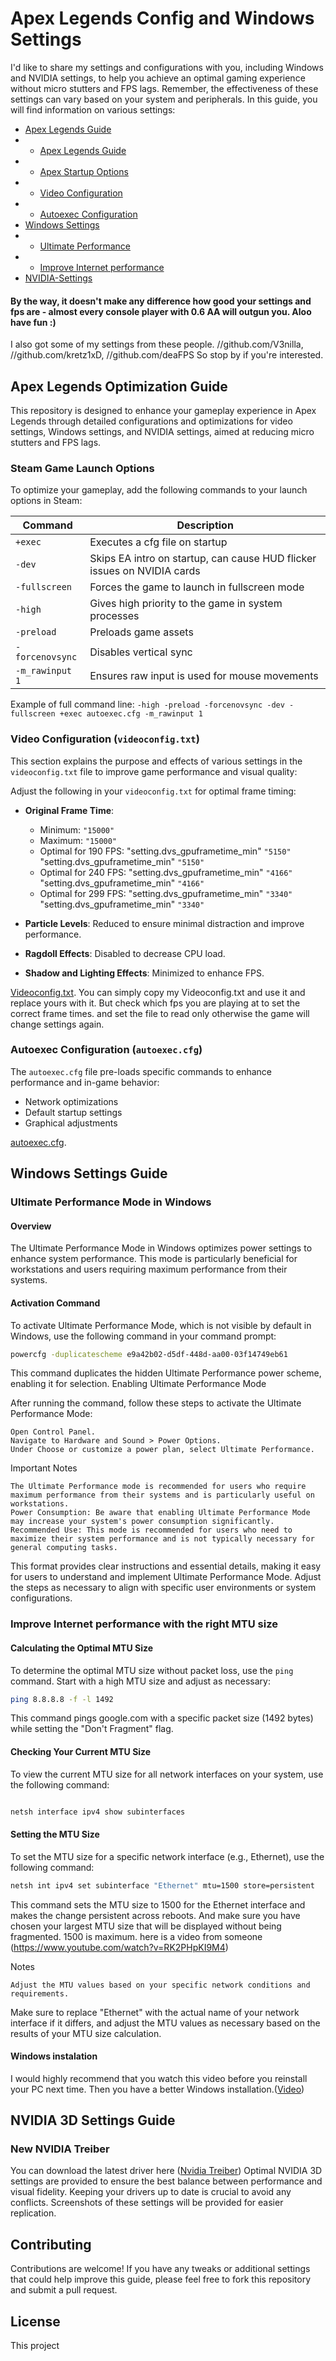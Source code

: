 # Apex Legends Config and Windows Settings

I'd like to share my settings and configurations with you, including Windows and NVIDIA settings, to help you achieve an optimal gaming experience without micro stutters and FPS lags. 
Remember, the effectiveness of these settings can vary based on your system and peripherals.
In this guide, you will find information on various settings:
- [Apex Legends Guide](#Apex-Legends-Optimization-Guide)
- - [Apex Legends Guide](#Apex-Legends-Optimization-Guide)
- - [Apex Startup Options](#apex-startup-options)
- - [Video Configuration](#Video-Configuration-(`videoconfig.txt`))
- - [Autoexec Configuration](#Autoexec-Configuration-(`autoexec.cfg`))
- [Windows Settings](#Windows-Settings-Guide)
- - [Ultimate Performance](#Ultimate-Performance-Mode-in-Windows)
- - [Improve Internet performance](#Improve-Internet-performance-with-the-right-MTU-size)
- [NVIDIA-Settings](#NVIDIA-3D-Settings-Guide)
#### By the way, it doesn't make any difference how good your settings and fps are - almost every console player with 0.6 AA will outgun you. Aloo have fun :)


I also got some of my settings from these people. //github.com/V3nilla, //github.com/kretz1xD, //github.com/deaFPS So stop by if you're interested.


## Apex Legends Optimization Guide

This repository is designed to enhance your gameplay experience in Apex Legends through detailed configurations and optimizations for video settings, Windows settings, and NVIDIA settings, aimed at reducing micro stutters and FPS lags.



### Steam Game Launch Options

To optimize your gameplay, add the following commands to your launch options in Steam:

| Command          | Description |
|------------------|-------------|
| `+exec`          | Executes a cfg file on startup |
| `-dev`           | Skips EA intro on startup, can cause HUD flicker issues on NVIDIA cards |
| `-fullscreen`    | Forces the game to launch in fullscreen mode |
| `-high`          | Gives high priority to the game in system processes |
| `-preload`       | Preloads game assets |
| `-forcenovsync`  | Disables vertical sync |
| `-m_rawinput 1`  | Ensures raw input is used for mouse movements |

Example of full command line: `-high -preload -forcenovsync -dev -fullscreen +exec autoexec.cfg -m_rawinput 1`



### Video Configuration (`videoconfig.txt`)
This section explains the purpose and effects of various settings in the `videoconfig.txt` file to improve game performance and visual quality:


Adjust the following in your `videoconfig.txt` for optimal frame timing:
- **Original Frame Time**:
  - Minimum: `"15000"`
  - Maximum: `"15000"`
  - Optimal for 190 FPS: "setting.dvs_gpuframetime_min"	`"5150"`
                         "setting.dvs_gpuframetime_min"	`"5150"`
  - Optimal for 240 FPS: "setting.dvs_gpuframetime_min" `"4166"`
                         "setting.dvs_gpuframetime_min"	`"4166"`     
  - Optimal for 299 FPS: "setting.dvs_gpuframetime_min" `"3340"`
                         "setting.dvs_gpuframetime_min"	`"3340"`

- **Particle Levels**: Reduced to ensure minimal distraction and improve performance.
- **Ragdoll Effects**: Disabled to decrease CPU load.
- **Shadow and Lighting Effects**: Minimized to enhance FPS.

[Videoconfig.txt](https://github.com/w0nxyApex/Apex-Legends-Config-And-Windows-Settings/blob/main/videoconfig.txt).
You can simply copy my Videoconfig.txt and use it and replace yours with it. But check which fps you are playing at to set the correct frame times.
and set the file to read only otherwise the game will change settings again.



### Autoexec Configuration (`autoexec.cfg`)

The `autoexec.cfg` file pre-loads specific commands to enhance performance and in-game behavior:

- Network optimizations
- Default startup settings
- Graphical adjustments

[autoexec.cfg](https://github.com/w0nxyApex/Apex-Legends-Config-And-Windows-Settings/blob/main/autoexec.cfg).


## Windows Settings Guide

### Ultimate Performance Mode in Windows

#### Overview
The Ultimate Performance Mode in Windows optimizes power settings to enhance system performance. This mode is particularly beneficial for workstations and users requiring maximum performance from their systems.

#### Activation Command

To activate Ultimate Performance Mode, which is not visible by default in Windows, use the following command in your command prompt:

```bash
powercfg -duplicatescheme e9a42b02-d5df-448d-aa00-03f14749eb61
```
This command duplicates the hidden Ultimate Performance power scheme, enabling it for selection.
Enabling Ultimate Performance Mode

After running the command, follow these steps to activate the Ultimate Performance Mode:

    Open Control Panel.
    Navigate to Hardware and Sound > Power Options.
    Under Choose or customize a power plan, select Ultimate Performance.

Important Notes

    The Ultimate Performance mode is recommended for users who require maximum performance from their systems and is particularly useful on workstations.
    Power Consumption: Be aware that enabling Ultimate Performance Mode may increase your system's power consumption significantly.
    Recommended Use: This mode is recommended for users who need to maximize their system performance and is not typically necessary for general computing tasks.

This format provides clear instructions and essential details, making it easy for users to understand and implement Ultimate Performance Mode. Adjust the steps as necessary to align with specific user environments or system configurations.

### Improve Internet performance with the right MTU size

#### Calculating the Optimal MTU Size

To determine the optimal MTU size without packet loss, use the `ping` command. Start with a high MTU size and adjust as necessary:

```bash
ping 8.8.8.8 -f -l 1492
```

This command pings google.com with a specific packet size (1492 bytes) while setting the "Don't Fragment" flag.


#### Checking Your Current MTU Size

To view the current MTU size for all network interfaces on your system, use the following command:

```bash

netsh interface ipv4 show subinterfaces
```

#### Setting the MTU Size

To set the MTU size for a specific network interface (e.g., Ethernet), use the following command:

```bash
netsh int ipv4 set subinterface "Ethernet" mtu=1500 store=persistent
```

This command sets the MTU size to 1500 for the Ethernet interface and makes the change persistent across reboots. And make sure you have chosen your largest MTU size that will be displayed without being fragmented. 1500 is maximum.
here is a video from someone (https://www.youtube.com/watch?v=RK2PHpKI9M4)

Notes

    Adjust the MTU values based on your specific network conditions and requirements.


Make sure to replace "Ethernet" with the actual name of your network interface if it differs, and adjust the MTU values as necessary based on the results of your MTU size calculation.

#### Windows instalation
I would highly recommend that you watch this video before you reinstall your PC next time. Then you have a better Windows installation.([Video](https://www.youtube.com/watch?v=XQAIYCT4f8Q&list=WL&index=6))

## NVIDIA 3D Settings Guide
### New NVIDIA Treiber 
You can download the latest driver here ([Nvidia Treiber](könnhttps://www.nvidia.com/de-de/drivers/))
Optimal NVIDIA 3D settings are provided to ensure the best balance between performance and visual fidelity. Keeping your drivers up to date is crucial to avoid any conflicts. Screenshots of these settings will be provided for easier replication.

## Contributing

Contributions are welcome! If you have any tweaks or additional settings that could help improve this guide, please feel free to fork this repository and submit a pull request.

## License

This project
